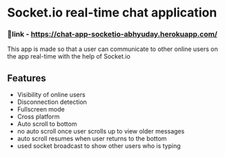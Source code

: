 # Socket.io real-time chat application

### 🔗link - https://chat-app-socketio-abhyuday.herokuapp.com/

This app is made so that a user can communicate to other online users on the app
real-time with the help of Socket.io 




## Features

- Visibility of online users
- Disconnection detection
- Fullscreen mode
- Cross platform
- Auto scroll to bottom
- no auto scroll once user scrolls up to view older messages
- auto scroll resumes when user returns to the bottom
- used socket broadcast to show other users who is typing



